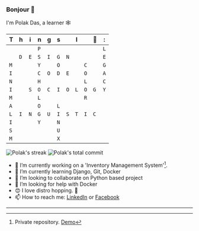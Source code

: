 ### Bonjour 🙂

I'm Polak Das, a learner 🕸


|T|h|i|n|g|s||I||💚|:|
| - | - | - | - | - | - | - | - | - | - | - |
| | | |`P`| | | | | | |`L`|
| |`D`|`E`|`S`|`I`|`G`|`N`| | | |`E`|
|`M`| | |`Y`| |`O`| | |`C`| |`G`|
|`I`| | |`C`|`O`|`D`|`E`| |`O`| |`A`|
|`N`| | |`H`| | | | |`L`| |`C`|
|`I`| |`S`|`O`|`C`|`I`|`O`|`L`|`O`|`G`|`Y`|
|`M`| | |`L`|| | | |`R`| | |
|`A`| | |`O`| |`L`| | | | | |
|`L`|`I`|`N`|`G`|`U`|`I`|`S`|`T`|`I`|`C`| |
|`I`| | |`Y`| |`N`| | | | | |
|`S`| | | | |`U`| | | | | |
|`M`| | | | |`X`| | | | | |

![Polak's streak](https://github-readme-streak-stats.herokuapp.com/?user=polakDas&theme=tokyonight&layout=compact&date_format=F%20y&hide_border=true)
![Polak's total commit](https://github-readme-stats.vercel.app/api?username=polakDas&hide=prs,stars,issues,contribs&count_private=true&theme=tokyonight&hide_rank=true&hide_border=true)

- 🔭 I’m currently working on a 'Inventory Management System'[^1].
- 🌱 I’m currently learning Django, Git, Docker
- 👯 I’m looking to collaborate on Python based project
- 🤔 I’m looking for help with Docker
- 😍 I love distro hopping. 🐧
- 📫 How to reach me: [LinkedIn](https://linkedin.com/in/polak-das-shawon) or [Facebook](https://facebook.com/polak.ds "Polak Das")

-----

[^1]: Private repository. [Demo](https://inventory.thecreationbd.com/ "The Creation BD")
